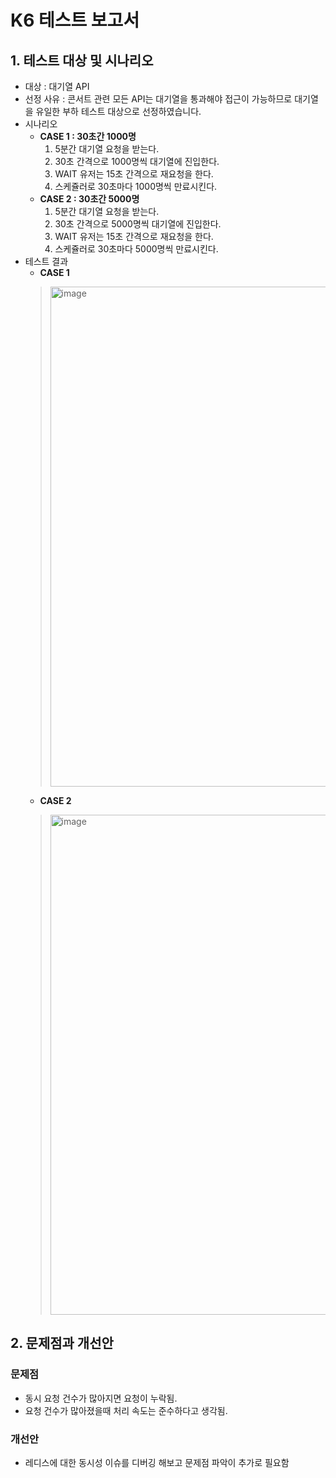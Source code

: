# K6 테스트 보고서
## 1. 테스트 대상 및 시나리오
* 대상 : 대기열 API
* 선정 사유 : 콘서트 관련 모든 API는 대기열을 통과해야 접근이 가능하므로 대기열을 유일한 부하 테스트 대상으로 선정하였습니다.
* 시나리오
  * **CASE 1 : 30초간 1000명**
    1. 5분간 대기열 요청을 받는다.
    2. 30초 간격으로 1000명씩 대기열에 진입한다.
    3. WAIT 유저는 15초 간격으로 재요청을 한다.
    4. 스케쥴러로 30초마다 1000명씩 만료시킨다.
  * **CASE 2 : 30초간 5000명**
    1. 5분간 대기열 요청을 받는다.
    2. 30초 간격으로 5000명씩 대기열에 진입한다.
    3. WAIT 유저는 15초 간격으로 재요청을 한다.
    4. 스케쥴러로 30초마다 5000명씩 만료시킨다.
* 테스트 결과
  * **CASE 1**
  > <img width="800" alt="image" src="https://github.com/user-attachments/assets/924b5f04-f7f4-4598-8d79-d03b384d2ec9">
  * **CASE 2**
  > <img width="800" alt="image" src="https://github.com/user-attachments/assets/7b57d141-c808-402a-8e4c-25cc501623c9">
  
## 2. 문제점과 개선안
### 문제점
* 동시 요청 건수가 많아지면 요청이 누락됨.
* 요청 건수가 많아졌을때 처리 속도는 준수하다고 생각됨.

### 개선안
* 레디스에 대한 동시성 이슈를 디버깅 해보고 문제점 파악이 추가로 필요함